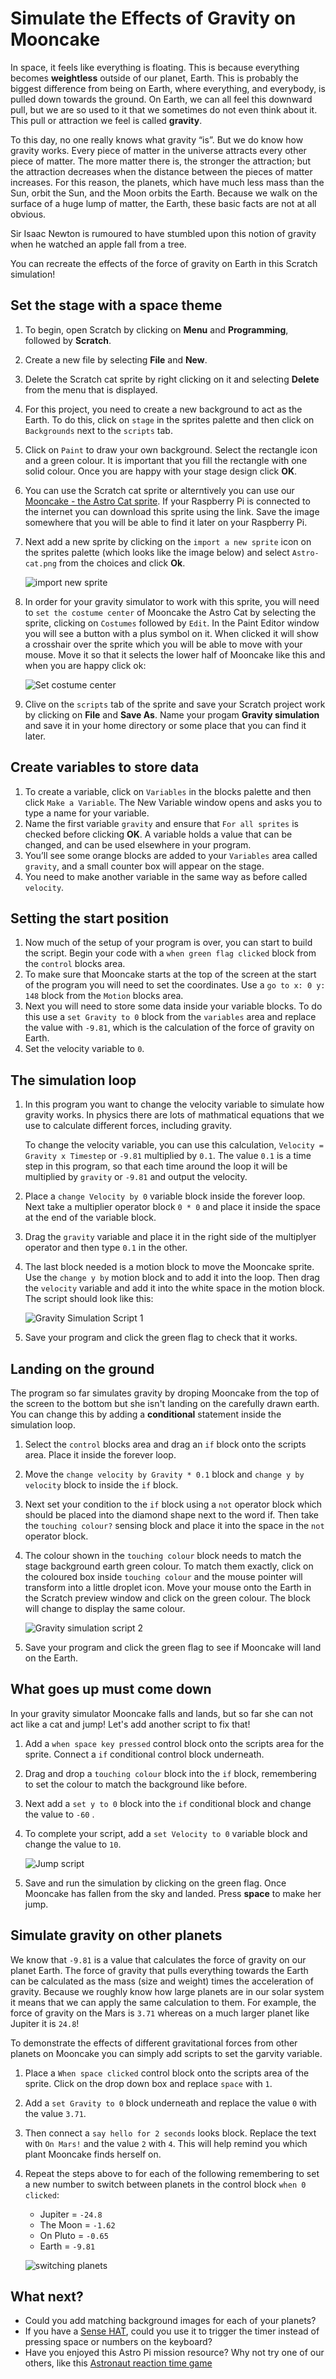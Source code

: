 # Simulate the Effects of Gravity on Mooncake 

In space, it feels like everything is floating. This is because everything becomes **weightless** outside of our planet, Earth. This is probably the biggest difference from being on Earth, where everything, and everybody, is pulled down towards the ground. On Earth, we can all feel this downward pull, but we are so used to it that we sometimes do not even think about it. This pull or attraction we feel is called **gravity**.

To this day, no one really knows what gravity “is”. But we do know how gravity works. Every piece of matter in the universe attracts every other piece of matter. The more matter there is, the stronger the attraction; but the attraction decreases when the distance between the pieces of matter increases. For this reason, the planets, which have much less mass than the Sun, orbit the Sun, and the Moon orbits the Earth. Because we walk on the surface of a huge lump of matter, the Earth, these basic facts are not at all obvious. 
	
Sir Isaac Newton is rumoured to have stumbled upon this notion of gravity when he watched an apple fall from a tree. 

You can recreate the effects of the force of gravity on Earth in this Scratch simulation!

## Set the stage with a space theme

1. To begin, open Scratch by clicking on **Menu** and **Programming**, followed by **Scratch**.
1. Create a new file by selecting **File** and **New**.
1. Delete the Scratch cat sprite by right clicking on it and selecting **Delete** from the menu that is displayed.
1. For this project, you need to create a new background to act as the Earth. To do this, click on `stage` in the sprites palette and then click on `Backgrounds` next to the `scripts` tab.
1. Click on `Paint` to draw your own background. Select the rectangle icon and a green colour. It is important that you fill the rectangle with one solid colour. Once you are happy with your stage design click **OK**. 	
1. You can use the Scratch cat sprite or alterntively you can use our [Mooncake - the Astro Cat sprite](files/Astro-cat.png). If your Raspberry Pi is connected to the internet you can download this sprite using the link. Save the image somewhere that you will be able to find it later on your Raspberry Pi.
1. Next add a new sprite by clicking on the `import a new sprite` icon on the sprites palette (which looks like the image below) and select `Astro-cat.png` from the choices and click **Ok**.

	![import new sprite](images/import-sprite-icon.png)

1. In order for your gravity simulator to work with this sprite, you will need to `set the costume center` of Mooncake the Astro Cat by selecting the sprite, clicking on `Costumes` followed by `Edit`. In the Paint Editor window you will see a button with a plus symbol on it. When clicked it will show a crosshair over the sprite which you will be able to move with your mouse. Move it so that it selects the lower half of Mooncake like this and when you are happy click ok:

	![Set costume center](images/set-costume-center.png)
	  	
1. Clive on the `scripts` tab of the sprite and save your Scratch project work by clicking on **File** and **Save As**. Name your progam **Gravity simulation** and save it in your home directory or some place that you can find it later.

## Create variables to store data

1. To create a variable, click on `Variables` in the blocks palette and then click `Make a Variable`. The New Variable window opens and asks you to type a name for your variable.
1. Name the first variable `gravity` and ensure that `For all sprites` is checked before clicking **OK**.
	A variable holds a value that can be changed, and can be used elsewhere in your program. 
1. You’ll see some orange blocks are added to your `Variables` area called `gravity`, and a small counter box will appear on the stage.
1. You need to make another variable in the same way as before called `velocity`.

## Setting the start position 

1. Now much of the setup of your program is over, you can start to build the script. Begin your code with a `when green flag clicked` block from the `control` blocks area. 
1. To make sure that Mooncake starts at the top of the screen at the start of the program you will need to set the coordinates. Use a `go to x: 0 y: 148` block from the `Motion` blocks area. 
1. Next you will need to store some data inside your variable blocks. To do this use a `set Gravity to 0` block from the `variables` area and replace the value with `-9.81`, which is the calculation of the force of gravity on Earth. 
1. Set the velocity variable to `0`.

## The simulation loop

1. In this program you want to change the velocity variable to simulate how gravity works. In physics there are lots of mathmatical equations that we use to calculate different forces, including gravity. 

	To change the velocity variable, you can use this calculation, `Velocity = Gravity x Timestep` or `-9.81` multiplied by `0.1`. The value `0.1` is a time step in this program, so that each time around the loop it will be multiplied by `gravity` or `-9.81` and output the velocity. 
	
1. Place a `change Velocity by 0` variable block inside the forever loop. Next take a multiplier operator block `0 * 0` and place it inside the space at the end of the variable block. 
	
1. Drag the `gravity` variable and place it in the right side of the multiplyer operator and then type `0.1` in the other. 	
1. The last block needed is a motion block to move the Mooncake sprite. Use the `change y by` motion block and to add it into the loop. Then drag the `velocity` variable and add it into the white space in the motion block. The script should look like this:

	![Gravity Simulation Script 1](images/script1.png)

1. Save your program and click the green flag to check that it works. 

## Landing on the ground

The program so far simulates gravity by droping Mooncake from the top of the screen to the bottom but she isn't landing on the carefully drawn earth. You can change this by adding a **conditional** statement inside the simulation loop. 

1. Select the `control` blocks area and drag an `if` block onto the scripts area. Place it inside the forever loop.

1. Move the `change velocity by Gravity * 0.1` block and `change y by velocity` block to inside the `if` block.

1. Next set your condition to the `if` block using a `not` operator block which should be placed into the diamond shape next to the word if. Then take the `touching colour?` sensing block and place it into the space in the `not` operator block. 

1. The colour shown in the `touching colour` block needs to match the stage background earth green colour. To match them exactly, click on the coloured box inside `touching colour` and the mouse pointer will transform into a little droplet icon. Move your mouse onto the Earth in the Scratch preview window and click on the green colour. The block will change to display the same colour.

	![Gravity simulation script 2](images/script2.png)

1. Save your program and click the green flag to see if Mooncake will land on the Earth. 
	
## What goes up must come down

In your gravity simulator Mooncake falls and lands, but so far she can not act like a cat and jump! Let's add another script to fix that!

1. Add a `when space key pressed` control block onto the scripts area for the sprite. Connect a `if` conditional control block underneath.

1. Drag and drop a `touching colour` block into the `if` block, remembering to set the colour to match the background like before.

1. Next add a `set y to 0` block into the `if` conditional block and change the value to `-60` .

1. To complete your script, add a `set Velocity to 0` variable block and change the value to `10`.

	![Jump script](images/jump.png)

1. Save and run the simulation by clicking on the green flag. Once Mooncake has fallen from the sky and landed. Press **space** to make her jump.

## Simulate gravity on other planets

We know that `-9.81` is a value that calculates the force of gravity on our planet Earth. The force of gravity that pulls everything towards the Earth can be calculated as the mass (size and weight) times the acceleration of gravity. Because we roughly know how large planets are in our solar system it means that we can apply the same calculation to them. For example, the force of gravity on the Mars is `3.71` whereas on a much larger planet like Jupiter it is `24.8`! 

To demonstrate the effects of different gravitational forces from other planets on Mooncake you can simply add scripts to set the garvity variable. 

1. Place a `When space clicked` control block onto the scripts area of the sprite. Click on the drop down box and replace `space` with `1`.

1. Add a `set Gravity to 0` block underneath and replace the value `0` with the value `3.71`.

1. Then connect a `say hello for 2 seconds` looks block. Replace the text with `On Mars!` and the value `2` with `4`. This will help remind you which plant Mooncake finds herself on.

1. Repeat the steps above to for each of the following remembering to set a new number to switch between planets in the control block `when 0 clicked`:

	- Jupiter = `-24.8`
	- The Moon = `-1.62`
	- On Pluto = `-0.65`
	- Earth = `-9.81`

	![switching planets](images/planets-scripts.png)

## What next?

- Could you add matching background images for each of your planets?
- If you have a [Sense HAT](https://www.raspberrypi.org/products/sense-hat/), could you use it to trigger the timer instead of pressing space or numbers on the keyboard?
- Have you enjoyed this Astro Pi mission resource? Why not try one of our others, like this [Astronaut reaction time game](https://www.raspberrypi.org/learning/astronaut-reaction-times/)

